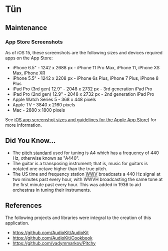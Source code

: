 # Tün

## Maintenance

### App Store Screenshots

As of iOS 15, these screenshots are the following sizes and devices required apps on the App Store:

- iPhone 6.5" - 1242 x 2688 px - iPhone 11 Pro Max, iPhone 11, iPhone XS Max, iPhone XR
- iPhone 5.5" - 1242 x 2208  px - iPhone 6s Plus, iPhone 7 Plus, iPhone 8 Plus
- iPad Pro (3rd gen) 12.9" - 2048 x 2732 px - 3rd generation iPad Pro
- iPad Pro (2nd gen) 12.9" - 2048 x 2732 px - 2nd generation iPad Pro
- Apple Watch Series 5 - 368 x 448 pixels
- Apple TV - 3840 x 2160 pixels
- Mac - 2880 x 1800 pixels

See [iOS app screenshot sizes and guidelines for the Apple App Store](https://appradar.com/blog/ios-app-screenshot-sizes-and-guidelines-for-the-apple-app-store)) for more information.


## Did You Know...

- The [pitch standard](https://en.wikipedia.org/wiki/A440_(pitch_standard)#cite_note-11) used for tuning is A4 which has a frequency of 440 Hz, otherwise known as "A440".
- The guitar is a transposing instrument; that is, music for guitars is notated one octave higher than the true pitch.
- The US time and frequency station [WWV](https://www.nist.gov/pml/time-and-frequency-division/time-distribution/radio-station-wwv/history-radio-station-wwv) broadcasts a 440 Hz signal at two minutes past every hour, with WWVH broadcasting the same tone at the first minute past every hour. This was added in 1936 to aid orchestras in tuning their instruments.

## References

The following projects and libraries were integral to the creation of this application.

- https://github.com/AudioKit/AudioKit
- https://github.com/AudioKit/Cookbook
- https://github.com/vadymmarkov/Pitchy
